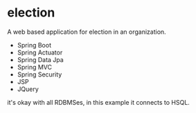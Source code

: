 # election
A web based application for election in an organization.
- Spring Boot
- Spring Actuator
- Spring Data Jpa
- Spring MVC
- Spring Security
- JSP
- JQuery

it's okay with all RDBMSes, in this example it connects to HSQL.
